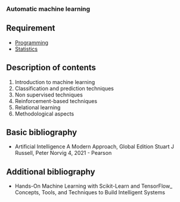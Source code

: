 ### Automatic machine learning

## Requirement

- [Programming](../block1/programming.md)
- [Statistics](../block4/statistics.md)

## Description of contents

1. Introduction to machine learning
2. Classification and prediction techniques
3. Non supervised techniques
4. Reinforcement-based techniques
5. Relational learning
6. Methodological aspects

## Basic bibliography

- Artificial Intelligence A Modern Approach, Global Edition  Stuart J Russell, Peter Norvig 4, 2021 - Pearson

## Additional bibliography

- Hands-On Machine Learning with Scikit-Learn and TensorFlow_ Concepts, Tools, and Techniques to Build Intelligent Systems